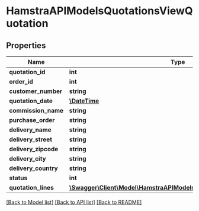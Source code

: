 # HamstraAPIModelsQuotationsViewQuotation

## Properties
Name | Type | Description | Notes
------------ | ------------- | ------------- | -------------
**quotation_id** | **int** |  | [optional] 
**order_id** | **int** |  | [optional] 
**customer_number** | **string** |  | [optional] 
**quotation_date** | [**\DateTime**](\DateTime.md) |  | [optional] 
**commission_name** | **string** |  | [optional] 
**purchase_order** | **string** |  | [optional] 
**delivery_name** | **string** |  | [optional] 
**delivery_street** | **string** |  | [optional] 
**delivery_zipcode** | **string** |  | [optional] 
**delivery_city** | **string** |  | [optional] 
**delivery_country** | **string** |  | [optional] 
**status** | **int** |  | [optional] 
**quotation_lines** | [**\Swagger\Client\Model\HamstraAPIModelsQuotationsViewQuotationLine[]**](HamstraAPIModelsQuotationsViewQuotationLine.md) |  | [optional] 

[[Back to Model list]](../README.md#documentation-for-models) [[Back to API list]](../README.md#documentation-for-api-endpoints) [[Back to README]](../README.md)


